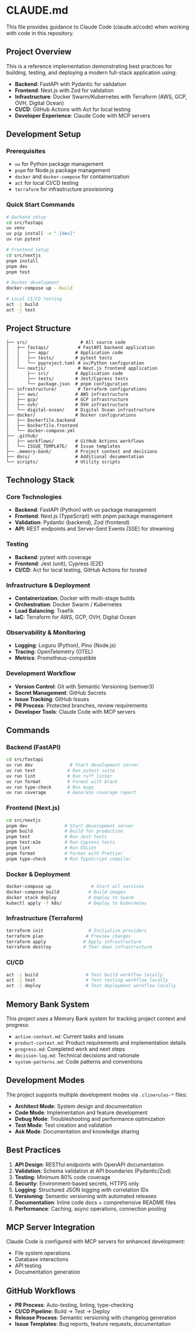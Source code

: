 # CLAUDE.md

This file provides guidance to Claude Code (claude.ai/code) when working with code in this repository.

## Project Overview

This is a reference implementation demonstrating best practices for building, testing, and deploying a modern full-stack application using:
- **Backend**: FastAPI with Pydantic for validation
- **Frontend**: Next.js with Zod for validation
- **Infrastructure**: Docker Swarm/Kubernetes with Terraform (AWS, GCP, OVH, Digital Ocean)
- **CI/CD**: GitHub Actions with Act for local testing
- **Developer Experience**: Claude Code with MCP servers

## Development Setup

### Prerequisites
- `uv` for Python package management
- `pnpm` for Node.js package management
- `docker` and `docker-compose` for containerization
- `act` for local CI/CD testing
- `terraform` for infrastructure provisioning

### Quick Start Commands
```bash
# Backend setup
cd src/fastapi
uv venv
uv pip install -e ".[dev]"
uv run pytest

# Frontend setup
cd src/nextjs
pnpm install
pnpm dev
pnpm test

# Docker development
docker-compose up --build

# Local CI/CD testing
act -j build
act -j test
```

## Project Structure

```
├── src/                    # All source code
│   ├── fastapi/           # FastAPI backend application
│   │   ├── app/          # Application code
│   │   ├── tests/        # pytest tests
│   │   └── pyproject.toml # uv/Python configuration
│   └── nextjs/            # Next.js frontend application
│       ├── src/          # Application code
│       ├── tests/        # Jest/Cypress tests
│       └── package.json  # pnpm configuration
├── infrastructure/        # Terraform configurations
│   ├── aws/              # AWS infrastructure
│   ├── gcp/              # GCP infrastructure
│   ├── ovh/              # OVH infrastructure
│   └── digital-ocean/    # Digital Ocean infrastructure
├── docker/               # Docker configurations
│   ├── Dockerfile.backend
│   ├── Dockerfile.frontend
│   └── docker-compose.yml
├── .github/
│   ├── workflows/        # GitHub Actions workflows
│   └── ISSUE_TEMPLATE/   # Issue templates
├── .memory-bank/         # Project context and decisions
├── docs/                 # Additional documentation
└── scripts/              # Utility scripts
```

## Technology Stack

### Core Technologies
- **Backend**: FastAPI (Python) with uv package management
- **Frontend**: Next.js (TypeScript) with pnpm package management
- **Validation**: Pydantic (backend), Zod (frontend)
- **API**: REST endpoints and Server-Sent Events (SSE) for streaming

### Testing
- **Backend**: pytest with coverage
- **Frontend**: Jest (unit), Cypress (E2E)
- **CI/CD**: Act for local testing, GitHub Actions for hosted

### Infrastructure & Deployment
- **Containerization**: Docker with multi-stage builds
- **Orchestration**: Docker Swarm / Kubernetes
- **Load Balancing**: Traefik
- **IaC**: Terraform for AWS, GCP, OVH, Digital Ocean

### Observability & Monitoring
- **Logging**: Loguru (Python), Pino (Node.js)
- **Tracing**: OpenTelemetry (OTEL)
- **Metrics**: Prometheus-compatible

### Development Workflow
- **Version Control**: Git with Semantic Versioning (semver3)
- **Secret Management**: GitHub Secrets
- **Issue Tracking**: GitHub Issues
- **PR Process**: Protected branches, review requirements
- **Developer Tools**: Claude Code with MCP servers

## Commands

### Backend (FastAPI)
```bash
cd src/fastapi
uv run dev              # Start development server
uv run test            # Run pytest suite
uv run lint            # Run ruff linter
uv run format          # Format with black
uv run type-check      # Run mypy
uv run coverage        # Generate coverage report
```

### Frontend (Next.js)
```bash
cd src/nextjs
pnpm dev              # Start development server
pnpm build            # Build for production
pnpm test             # Run Jest tests
pnpm test:e2e         # Run Cypress tests
pnpm lint             # Run ESLint
pnpm format           # Format with Prettier
pnpm type-check       # Run TypeScript compiler
```

### Docker & Deployment
```bash
docker-compose up               # Start all services
docker-compose build           # Build images
docker stack deploy            # Deploy to Swarm
kubectl apply -f k8s/          # Deploy to Kubernetes
```

### Infrastructure (Terraform)
```bash
terraform init                 # Initialize providers
terraform plan                # Preview changes
terraform apply              # Apply infrastructure
terraform destroy            # Tear down infrastructure
```

### CI/CD
```bash
act -j build                  # Test build workflow locally
act -j test                   # Test testing workflow locally
act -j deploy                 # Test deployment workflow locally
```

## Memory Bank System

This project uses a Memory Bank system for tracking project context and progress:
- `active-context.md`: Current tasks and issues
- `product-context.md`: Product requirements and implementation details  
- `progress.md`: Completed work and next steps
- `decision-log.md`: Technical decisions and rationale
- `system-patterns.md`: Code patterns and conventions

## Development Modes

The project supports multiple development modes via `.clinerules-*` files:
- **Architect Mode**: System design and documentation
- **Code Mode**: Implementation and feature development
- **Debug Mode**: Troubleshooting and performance optimization
- **Test Mode**: Test creation and validation
- **Ask Mode**: Documentation and knowledge sharing

## Best Practices

1. **API Design**: RESTful endpoints with OpenAPI documentation
2. **Validation**: Schema validation at API boundaries (Pydantic/Zod)
3. **Testing**: Minimum 80% code coverage
4. **Security**: Environment-based secrets, HTTPS only
5. **Logging**: Structured JSON logging with correlation IDs
6. **Versioning**: Semantic versioning with automated releases
7. **Documentation**: Inline code docs + comprehensive README files
8. **Performance**: Caching, async operations, connection pooling

## MCP Server Integration

Claude Code is configured with MCP servers for enhanced development:
- File system operations
- Database interactions
- API testing
- Documentation generation

## GitHub Workflows

- **PR Process**: Auto-testing, linting, type-checking
- **CI/CD Pipeline**: Build → Test → Deploy
- **Release Process**: Semantic versioning with changelog generation
- **Issue Templates**: Bug reports, feature requests, documentation